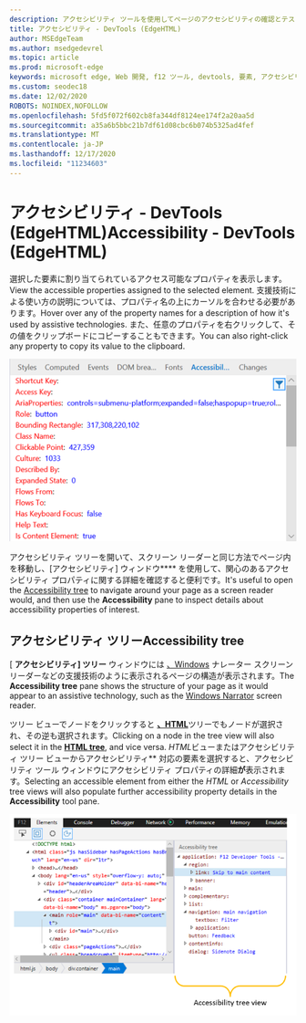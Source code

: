 ```yaml
---
description: アクセシビリティ ツールを使用してページのアクセシビリティの確認とテストを行う
title: アクセシビリティ - DevTools (EdgeHTML)
author: MSEdgeTeam
ms.author: msedgedevrel
ms.topic: article
ms.prod: microsoft-edge
keywords: microsoft edge, Web 開発, f12 ツール, devtools, 要素, アクセシビリティ
ms.custom: seodec18
ms.date: 12/02/2020
ROBOTS: NOINDEX,NOFOLLOW
ms.openlocfilehash: 5fd5f072f602cb8fa344df8124ee174f2a20aa5d
ms.sourcegitcommit: a35a6b5bbc21b7df61d08cbc6b074b5325ad4fef
ms.translationtype: MT
ms.contentlocale: ja-JP
ms.lasthandoff: 12/17/2020
ms.locfileid: "11234603"
---
```

# <span data-ttu-id="d11a1-104">アクセシビリティ - DevTools (EdgeHTML)</span><span class="sxs-lookup"><span data-stu-id="d11a1-104">Accessibility - DevTools (EdgeHTML)</span></span>  

<span data-ttu-id="d11a1-105">選択した要素に割り当てられているアクセス可能なプロパティを表示します。</span><span class="sxs-lookup"><span data-stu-id="d11a1-105">View the accessible properties assigned to the selected element.</span></span> <span data-ttu-id="d11a1-106">支援技術による使い方の説明については、プロパティ名の上にカーソルを合わせる必要があります。</span><span class="sxs-lookup"><span data-stu-id="d11a1-106">Hover over any of the property names for a description of how it's used by assistive technologies.</span></span> <span data-ttu-id="d11a1-107">また、任意のプロパティを右クリックして、その値をクリップボードにコピーすることもできます。</span><span class="sxs-lookup"><span data-stu-id="d11a1-107">You can also right-click any property to copy its value to the clipboard.</span></span>

![[アクセシビリティ] ウィンドウ](../media/elements_accessibility.png)

<span data-ttu-id="d11a1-109">アクセシビリティ ツリーを開いて、[](#accessibility-tree)スクリーン リーダーと同じ方法でページ内を移動し、[アクセシビリティ] ウィンドウ\*\*\*\* を使用して、関心のあるアクセシビリティ プロパティに関する詳細を確認すると便利です。</span><span class="sxs-lookup"><span data-stu-id="d11a1-109">It's useful to open the [Accessibility tree](#accessibility-tree) to navigate around your page as a screen reader would, and then use the **Accessibility** pane to inspect details about accessibility properties of interest.</span></span>

## <span data-ttu-id="d11a1-110">アクセシビリティ ツリー</span><span class="sxs-lookup"><span data-stu-id="d11a1-110">Accessibility tree</span></span>  

<span data-ttu-id="d11a1-111">[ **アクセシビリティ] ツリー** ウィンドウには [、Windows](https://support.microsoft.com/help/22798/windows-10-narrator-get-started) ナレーター スクリーン リーダーなどの支援技術のように表示されるページの構造が表示されます。</span><span class="sxs-lookup"><span data-stu-id="d11a1-111">The **Accessibility tree** pane shows the structure of your page as it would appear to an assistive technology, such as the [Windows Narrator](https://support.microsoft.com/help/22798/windows-10-narrator-get-started) screen reader.</span></span>

<span data-ttu-id="d11a1-112">ツリー ビューでノードをクリックすると [**、HTML**](../elements.md#html-tree-view)ツリーでもノードが選択され、その逆も選択されます。</span><span class="sxs-lookup"><span data-stu-id="d11a1-112">Clicking on a node in the tree view will also select it in the [**HTML tree**](../elements.md#html-tree-view), and vice versa.</span></span> <span data-ttu-id="d11a1-113">*HTML*ビューまたはアクセシビリティ ツリー ビューからアクセシビリティ\*\* 対応の要素を選択すると、アクセシビリティ ツール ウィンドウにアクセシビリティ プロパティの詳細**が**表示されます。</span><span class="sxs-lookup"><span data-stu-id="d11a1-113">Selecting an accessible element from either the *HTML* or *Accessibility* tree views will also populate further accessibility property details in the **Accessibility** tool pane.</span></span> 

![アクセシビリティ ツリー ビュー](../media/elements_accessibility_tree.png)

<!--  Here are further resources on [Accessibility with Microsoft Edge](../../accessibility.md).  -->  
